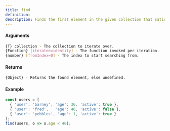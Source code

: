 ```yaml
---
title: find
definition: 
description: Finds the first element in the given collection that satisfies the provided predicate.
---
```



#### Arguments


```bash
{T} collection - The collection to iterate over.
{Function} [iteratee=identity] - The function invoked per iteration.
{number} [fromIndex=0] - The index to start searching from.
```


#### Returns


```bash
{Object} - Returns the found element, else undefined.
```


#### Example


```ts
const users = [
  { 'user': 'barney', 'age': 36, 'active': true },
  { 'user': 'fred',   'age': 40, 'active': false },
  { 'user': 'pebbles', 'age': 1, 'active': true }
];
find(users, o => o.age < 40);
```